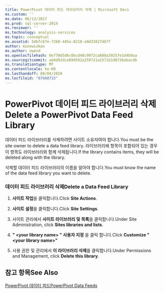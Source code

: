 ```yaml
---
title: PowerPivot 데이터 피드 라이브러리 삭제 | Microsoft Docs
ms.custom: ''
ms.date: 06/13/2017
ms.prod: sql-server-2014
ms.reviewer: ''
ms.technology: analysis-services
ms.topic: conceptual
ms.assetid: 5dbfc67e-7260-445a-8210-a9d33827db7f
author: minewiskan
ms.author: owend
ms.openlocfilehash: 0e770d5d6c8bcd40c9972ca888a39257e1d4b9aa
ms.sourcegitcommit: ad4d92dce894592a259721a1571b1d8736abacdb
ms.translationtype: MT
ms.contentlocale: ko-KR
ms.lasthandoff: 08/04/2020
ms.locfileid: "87660715"
---
```

# <a name="delete-a-powerpivot-data-feed-library"></a><span data-ttu-id="0bc29-102">PowerPivot 데이터 피드 라이브러리 삭제</span><span class="sxs-lookup"><span data-stu-id="0bc29-102">Delete a PowerPivot Data Feed Library</span></span>
  <span data-ttu-id="0bc29-103">데이터 피드 라이브러리를 삭제하려면 사이트 소유자여야 합니다.</span><span class="sxs-lookup"><span data-stu-id="0bc29-103">You must be the site owner to delete a data feed library.</span></span> <span data-ttu-id="0bc29-104">라이브러리에 항목이 포함되어 있는 경우 이 항목도 라이브러리와 함께 삭제됩니다.</span><span class="sxs-lookup"><span data-stu-id="0bc29-104">If the library contains items, they will be deleted along with the library.</span></span>  
  
 <span data-ttu-id="0bc29-105">삭제할 데이터 피드 라이브러리의 이름을 알아야 합니다.</span><span class="sxs-lookup"><span data-stu-id="0bc29-105">You must know the name of the data feed library you want to delete.</span></span>  
  
### <a name="delete-a-data-feed-library"></a><span data-ttu-id="0bc29-106">데이터 피드 라이브러리 삭제</span><span class="sxs-lookup"><span data-stu-id="0bc29-106">Delete a Data Feed Library</span></span>  
  
1.  <span data-ttu-id="0bc29-107">**사이트 작업**을 클릭합니다.</span><span class="sxs-lookup"><span data-stu-id="0bc29-107">Click **Site Actions**.</span></span>  
  
2.  <span data-ttu-id="0bc29-108">**사이트 설정**을 클릭합니다.</span><span class="sxs-lookup"><span data-stu-id="0bc29-108">Click **Site Settings**.</span></span>  
  
3.  <span data-ttu-id="0bc29-109">사이트 관리에서 **사이트 라이브러리 및 목록**을 클릭합니다.</span><span class="sxs-lookup"><span data-stu-id="0bc29-109">Under Site Administration, click **Sites libraries and lists**.</span></span>  
  
4.  <span data-ttu-id="0bc29-110">**" \<your library name> " 사용자 지정** 을 클릭 합니다.</span><span class="sxs-lookup"><span data-stu-id="0bc29-110">Click **Customize "\<your library name>"**</span></span>  
  
5.  <span data-ttu-id="0bc29-111">사용 권한 및 관리에서 **이 라이브러리 삭제**를 클릭합니다.</span><span class="sxs-lookup"><span data-stu-id="0bc29-111">Under Permissions and Management, click **Delete this library**.</span></span>  
  
## <a name="see-also"></a><span data-ttu-id="0bc29-112">참고 항목</span><span class="sxs-lookup"><span data-stu-id="0bc29-112">See Also</span></span>  
 [<span data-ttu-id="0bc29-113">PowerPivot 데이터 피드</span><span class="sxs-lookup"><span data-stu-id="0bc29-113">PowerPivot Data Feeds</span></span>](power-pivot-data-feeds.md)  
  
  
